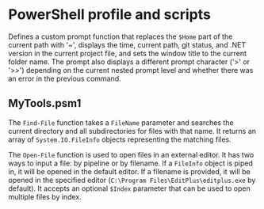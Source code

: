 # PowerShell profile and scripts

Defines a custom prompt function that replaces the `$Home` part of the current path with '~', displays the time, current path, git status, and .NET version in the current project file, and sets the window title to the current folder name. The prompt also displays a different prompt character ('>' or '>>') depending on the current nested prompt level and whether there was an error in the previous command.

## MyTools.psm1

The `Find-File` function takes a `FileName` parameter and searches the current directory and all subdirectories for files with that name. It returns an array of `System.IO.FileInfo` objects representing the matching files.

The `Open-File` function is used to open files in an external editor. It has two ways to input a file: by pipeline or by filename. If a `FileInfo` object is piped in, it will be opened in the default editor. If a filename is provided, it will be opened in the specified editor (`C:\Program Files\EditPlus\editplus.exe` by default). It accepts an optional `$Index` parameter that can be used to open multiple files by index.
